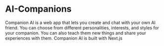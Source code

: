 # AI-Companions
Companion AI is a web app that lets you create and chat with your own AI friend. You can choose from different personalities, interests, and styles for your companion. You can also teach them new things and share your experiences with them. Companion AI is built with Next.js
